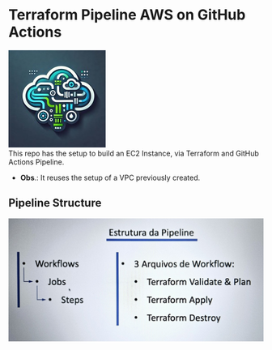 # Terraform Pipeline AWS on GitHub Actions
![repo_logo](imgs/logo.jpg)  
This repo has the setup to build an EC2 Instance, via Terraform and GitHub Actions Pipeline.
* **Obs**.: It reuses the setup of a VPC previously created.

## Pipeline Structure
![pipeline_structure](imgs/pipeline_structure.jpg)